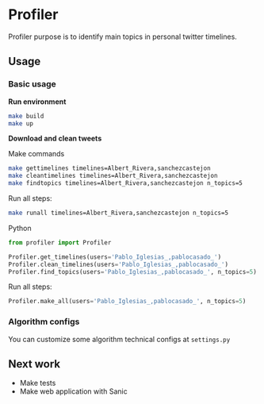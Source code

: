 # Profiler
Profiler purpose is to identify main topics in personal twitter timelines.

## Usage

### Basic usage

**Run environment**
```bash
make build
make up
```

**Download and clean tweets**

Make commands
```bash
make gettimelines timelines=Albert_Rivera,sanchezcastejon
make cleantimelines timelines=Albert_Rivera,sanchezcastejon
make findtopics timelines=Albert_Rivera,sanchezcastejon n_topics=5
```
Run all steps:
```bash
make runall timelines=Albert_Rivera,sanchezcastejon n_topics=5
```

Python
```python
from profiler import Profiler

Profiler.get_timelines(users='Pablo_Iglesias_,pablocasado_')
Profiler.clean_timelines(users='Pablo_Iglesias_,pablocasado_')
Profiler.find_topics(users='Pablo_Iglesias_,pablocasado_', n_topics=5)
```
Run all steps:
```python
Profiler.make_all(users='Pablo_Iglesias_,pablocasado_', n_topics=5)
```

### Algorithm configs

You can customize some algorithm technical configs at `settings.py`

## Next work

- Make tests
- Make web application with Sanic
